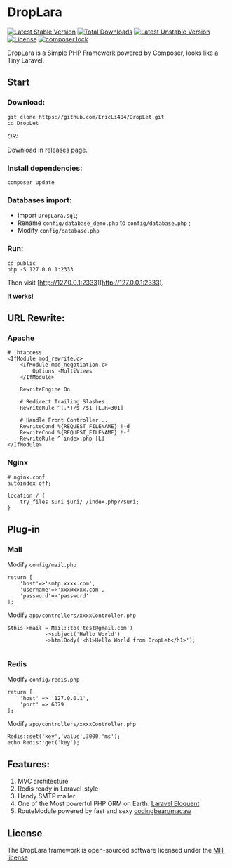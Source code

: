 # DropLara
[![Latest Stable Version](https://poser.pugx.org/eric404/droplara/v/stable)](https://packagist.org/packages/eric404/droplara)
[![Total Downloads](https://poser.pugx.org/eric404/droplara/downloads)](https://packagist.org/packages/eric404/droplara)
[![Latest Unstable Version](https://poser.pugx.org/eric404/droplara/v/unstable)](https://packagist.org/packages/eric404/droplara)
[![License](https://poser.pugx.org/eric404/droplara/license)](https://packagist.org/packages/eric404/droplara)
[![composer.lock](https://poser.pugx.org/eric404/droplara/composerlock)](https://packagist.org/packages/eric404/droplara)

DropLara is a Simple PHP Framework powered by Composer, looks like a Tiny Laravel.
  

## Start
### Download:
```
git clone https://github.com/EricLi404/DropLet.git
cd DropLet
```

*OR:*

Download in [releases page](https://github.com/EricLi404/DropLara/releases).

### Install dependencies:

```
composer update
```
### Databases import:
- import `DropLara.sql`;
- Rename `config/database_demo.php` to `config/database.php` ;
- Modify `config/database.php` 


### Run:
```
cd public 
php -S 127.0.0.1:2333
```
Then visit [http://127.0.0.1:2333](http://127.0.0.1:2333).

**It works!**

## URL Rewrite:
### Apache
```
# .htaccess
<IfModule mod_rewrite.c>
    <IfModule mod_negotiation.c>
        Options -MultiViews
    </IfModule>

    RewriteEngine On

    # Redirect Trailing Slashes...
    RewriteRule ^(.*)/$ /$1 [L,R=301]

    # Handle Front Controller...
    RewriteCond %{REQUEST_FILENAME} !-d
    RewriteCond %{REQUEST_FILENAME} !-f
    RewriteRule ^ index.php [L]
</IfModule>
```
### Nginx
```
# nginx.conf
autoindex off;

location / {
	try_files $uri $uri/ /index.php?/$uri;
}
```

## Plug-in
### Mail
Modify `config/mail.php`
```
return [
    'host'=>'smtp.xxxx.com',
    'username'=>'xxx@xxxx.com',
    'password'=>'password'
];
```
Modify `app/controllers/xxxxController.php`

```
$this->mail = Mail::to('test@gmail.com')
            ->subject('Hello World')
            ->htmlBody('<h1>Hello World from DropLet</h1>');
            
```

### Redis
Modify `config/redis.php`
```
return [
    'host' => '127.0.0.1',
    'port' => 6379
];
```
Modify `app/controllers/xxxxController.php`
```
Redis::set('key','value',3000,'ms');
echo Redis::get('key');
```


## Features:
1. MVC architecture
2. Redis ready in Laravel-style
3. Handy SMTP mailer
4. One of the Most powerful PHP ORM on Earth: [Laravel Eloquent](https://laravel.com/docs/4.2/eloquent)
5. RouteModule powered by fast and sexy [codingbean/macaw](https://packagist.org/packages/codingbean/macaw) 
## License

The DropLara framework is open-sourced software licensed under the [MIT license](https://github.com/EricLi404/DropLara/blob/master/LICENSE)